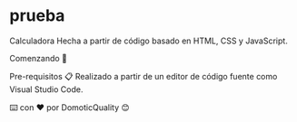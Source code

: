 # prueba
Calculadora
  Hecha a partir de código basado en HTML, CSS y JavaScript.

Comenzando 🚀




Pre-requisitos 📋
  Realizado a partir de  un editor de código fuente como Visual Studio Code.




⌨️ con ❤️ por DomoticQuality 😊
